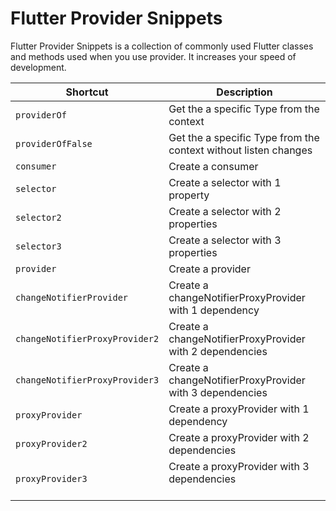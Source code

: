 # Flutter Provider Snippets

Flutter Provider Snippets is a collection of commonly used Flutter classes and methods used when you use provider. It increases your speed of development.

| Shortcut                         | Description                                                     |
| -------------------------------- | --------------------------------------------------------------- |
| `providerOf`                   | Get the a specific Type from the context                        |
| `providerOfFalse`              | Get the a specific Type from the context without listen changes |
| `consumer`                     | Create a consumer                                               |
| `selector`                     | Create a selector with 1 property                               |
| `selector2`                    | Create a selector with 2 properties                             |
| `selector3`                    | Create a selector with 3 properties                             |
| `provider`                     | Create a provider                                               |
| `changeNotifierProvider`       | Create a changeNotifierProxyProvider with 1 dependency          |
| `changeNotifierProxyProvider2` | Create a changeNotifierProxyProvider with 2 dependencies        |
| `changeNotifierProxyProvider3` | Create a changeNotifierProxyProvider with 3 dependencies        |
| `proxyProvider`                | Create a proxyProvider with 1 dependency                        |
| `proxyProvider2`               | Create a proxyProvider with 2 dependencies                      |
| `proxyProvider3`               | Create a proxyProvider with 3 dependencies<br /><br />          |
